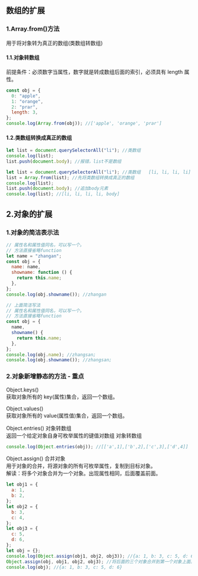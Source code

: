## 数组的扩展

### 1.Array.from()方法

用于将对象转为真正的数组(类数组转数组)

#### 1.1.对象转数组

前提条件：必须数字当属性，数字就是转成数组后面的索引，必须具有 length 属性。

```javascript
const obj = {
  0: "apple",
  1: "orange",
  2: "prar",
  length: 3,
};
console.log(Array.from(obj)); //['apple', 'orange', 'prar']
```

#### 1.2.类数组转换成真正的数组

```javascript
let list = document.querySelectorAll("li"); //类数组
console.log(list);
list.push(document.body); //报错，list不是数组

let list = document.querySelectorAll("li"); //类数组   [li, li, li, li]
list = Array.from(list); //先将类数组转换成真正的数组
console.log(list);
list.push(document.body); //追加body元素
console.log(list); //[li, li, li, li, body]
```

## 2.对象的扩展

### 1.对象的简洁表示法

```javascript
// 属性名和属性值同名，可以写一个。
// 方法直接省略function
let name = "zhangan";
const obj = {
  name: name,
  showname: function () {
    return this.name;
  },
};
console.log(obj.showname()); //zhangan

// 上面简洁写法
// 属性名和属性值同名，可以写一个。
// 方法直接省略function
const obj = {
  name,
  showname() {
    return this.name;
  },
};
console.log(obj.name); //zhangsan;
console.log(obj.showname()); //zhangsan;
```

### 2.对象新增静态的方法 - 重点

Object.keys()  
获取对象所有的 key(属性)集合，返回一个数组。

Object.values()  
获取对象所有的 value(属性值)集合，返回一个数组。

Object.entries() 对象转数组  
返回一个给定对象自身可枚举属性的键值对数组 对象转数组

```javascript
console.log(Object.entries(obj)); //[['a',1],['b',2],['c',3],['d',4]]
```

Object.assign() 合并对象  
用于对象的合并，将源对象的所有可枚举属性，复制到目标对象。  
解读：将多个对象合并为一个对象。出现属性相同，后面覆盖前面。

```javascript
let obj1 = {
  a: 1,
  b: 2,
};
let obj2 = {
  b: 3,
  c: 4,
};
let obj3 = {
  c: 5,
  d: 6,
};
let obj = {};
console.log(Object.assign(obj1, obj2, obj3)); //{a: 1, b: 3, c: 5, d: 6}
Object.assign(obj, obj1, obj2, obj3); //将后面的三个对象合并到第一个对象上面。
console.log(obj); //{a: 1, b: 3, c: 5, d: 6}
```
